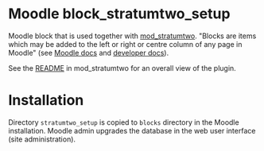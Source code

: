 Moodle block_stratumtwo_setup
=============================

Moodle block that is used together with [mod_stratumtwo](https://git.cs.hut.fi/stratum/stratum2-moodle-plugin). "Blocks are items which may be added to the left or right or centre column of any page in Moodle" (see [Moodle docs](https://docs.moodle.org/30/en/Blocks) and [developer docs](https://docs.moodle.org/dev/Blocks)).

See the [README](https://git.cs.hut.fi/stratum/stratum2-moodle-plugin/blob/master/stratumtwo/README.md) in mod_stratumtwo for an overall view of the plugin.

Installation
============

Directory `stratumtwo_setup` is copied to `blocks` directory in the Moodle installation. Moodle admin upgrades the database in the web user interface (site administration).

